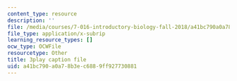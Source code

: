 ```yaml
---
content_type: resource
description: ''
file: /media/courses/7-016-introductory-biology-fall-2018/a41bc790a0a78b3ec6889ff927730881_rZjwF5z-Xfw.srt
file_type: application/x-subrip
learning_resource_types: []
ocw_type: OCWFile
resourcetype: Other
title: 3play caption file
uid: a41bc790-a0a7-8b3e-c688-9ff927730881
---
```

